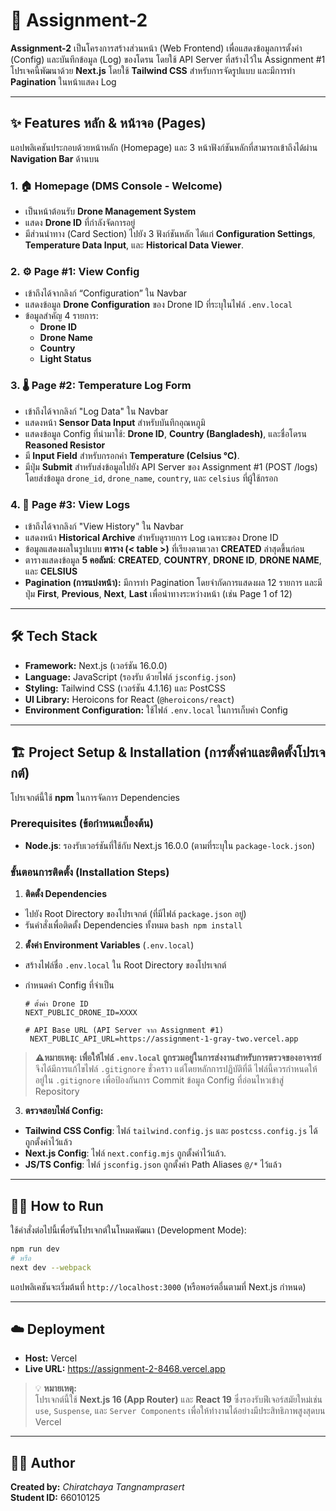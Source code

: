 # 🚀 Assignment-2

**Assignment-2** เป็นโครงการสร้างส่วนหน้า (Web Frontend) เพื่อแสดงข้อมูลการตั้งค่า (Config) และบันทึกข้อมูล (Log) ของโดรน โดยใช้ API Server ที่สร้างไว้ใน Assignment #1 โปรเจคนี้พัฒนาด้วย **Next.js** โดยใช้ **Tailwind CSS** สำหรับการจัดรูปแบบ และมีการทำ **Pagination** ในหน้าแสดง Log

---

## ✨ Features หลัก & หน้าจอ (Pages)

แอปพลิเคชันประกอบด้วยหน้าหลัก (Homepage) และ 3 หน้าฟังก์ชันหลักที่สามารถเข้าถึงได้ผ่าน **Navigation Bar** ด้านบน

### 1. 🏠 Homepage (DMS Console - Welcome)
* เป็นหน้าต้อนรับ **Drone Management System**
* แสดง **Drone ID** ที่กำลังจัดการอยู่
* มีส่วนนำทาง (Card Section) ไปยัง 3 ฟังก์ชันหลัก ได้แก่ **Configuration Settings**, **Temperature Data Input**, และ **Historical Data Viewer**.

### 2. ⚙️ Page #1: View Config
- เข้าถึงได้จากลิงก์ “Configuration” ใน Navbar  
- แสดงข้อมูล **Drone Configuration** ของ Drone ID ที่ระบุในไฟล์ `.env.local`  
- ข้อมูลสำคัญ 4 รายการ:
  - **Drone ID**
  - **Drone Name**
  - **Country**
  - **Light Status**

### 3. 🌡️ Page #2: Temperature Log Form
* เข้าถึงได้จากลิงก์ "Log Data" ใน Navbar
* แสดงหน้า **Sensor Data Input** สำหรับบันทึกอุณหภูมิ
* แสดงข้อมูล Config ที่นำมาใช้: **Drone ID**, **Country (Bangladesh)**, และชื่อโดรน **Reasoned Resistor**
* มี **Input Field** สำหรับกรอกค่า **Temperature (Celsius °C)**.
* มีปุ่ม **Submit** สำหรับส่งข้อมูลไปยัง API Server ของ Assignment #1 (POST /logs) โดยส่งข้อมูล `drone_id`, `drone_name`, `country`, และ `celsius` ที่ผู้ใช้กรอก

### 4. 📝 Page #3: View Logs
* เข้าถึงได้จากลิงก์ "View History" ใน Navbar
* แสดงหน้า **Historical Archive** สำหรับดูรายการ Log เฉพาะของ Drone ID 
* ข้อมูลแสดงผลในรูปแบบ **ตาราง (< table >)** ที่เรียงตามเวลา **CREATED** ล่าสุดขึ้นก่อน
* ตารางแสดงข้อมูล **5 คอลัมน์**: **CREATED**, **COUNTRY**, **DRONE ID**, **DRONE NAME**, และ **CELSIUS**
* **Pagination (การแบ่งหน้า):** มีการทำ Pagination โดยจำกัดการแสดงผล 12 รายการ และมีปุ่ม **First**, **Previous**, **Next**, **Last** เพื่อนำทางระหว่างหน้า (เช่น Page 1 of 12)

---

## 🛠️ Tech Stack

* **Framework:** Next.js (เวอร์ชัน 16.0.0)
* **Language:** JavaScript (รองรับ ด้วยไฟล์ `jsconfig.json`)
* **Styling:** Tailwind CSS (เวอร์ชัน 4.1.16) และ PostCSS
* **UI Library:** Heroicons for React (`@heroicons/react`)
* **Environment Configuration:** ใช้ไฟล์ `.env.local` ในการเก็บค่า Config

---

## 🏗️ Project Setup & Installation (การตั้งค่าและติดตั้งโปรเจกต์)

โปรเจกต์นี้ใช้ **npm** ในการจัดการ Dependencies

### Prerequisites (ข้อกำหนดเบื้องต้น)

- **Node.js**: รองรับเวอร์ชันที่ใช้กับ Next.js 16.0.0 (ตามที่ระบุใน `package-lock.json`)

### ขั้นตอนการติดตั้ง (Installation Steps)

1.  **ติดตั้ง Dependencies**
- ไปยัง Root Directory ของโปรเจกต์ (ที่มีไฟล์ `package.json` อยู่)
- รันคำสั่งเพื่อติดตั้ง Dependencies ทั้งหมด
        ```bash
        npm install
        ```
2.  **ตั้งค่า Environment Variables** (`.env.local`)
 - สร้างไฟล์ชื่อ `.env.local` ใน Root Directory ของโปรเจกต์
 - กำหนดค่า Config ที่จำเป็น
      
   ```
   # ตั้งค่า Drone ID 
   NEXT_PUBLIC_DRONE_ID=XXXX 

   # API Base URL (API Server จาก Assignment #1)
    NEXT_PUBLIC_API_URL=https://assignment-1-gray-two.vercel.app
   ```
> **⚠️หมายเหตุ:**
> **เพื่อให้ไฟล์ `.env.local` ถูกรวมอยู่ในการส่งงานสำหรับการตรวจของอาจารย์** จึงได้มีการแก้ไขไฟล์ `.gitignore` ชั่วคราว แต่โดยหลักการปฏิบัติที่ดี ไฟล์นี้ควรกำหนดให้อยู่ใน `.gitignore` เพื่อป้องกันการ Commit ข้อมูล Config ที่อ่อนไหวเข้าสู่ Repository

3.  **ตรวจสอบไฟล์ Config:**
- **Tailwind CSS Config**: ไฟล์ `tailwind.config.js` และ `postcss.config.js` ได้ถูกตั้งค่าไว้แล้ว
- **Next.js Config**: ไฟล์ `next.config.mjs` ถูกตั้งค่าไว้แล้ว.
- **JS/TS Config**: ไฟล์ `jsconfig.json` ถูกตั้งค่า Path Aliases `@/*` ไว้แล้ว

---

## 🏃‍♂️ How to Run

ใช้คำสั่งต่อไปนี้เพื่อรันโปรเจกต์ในโหมดพัฒนา (Development Mode):

   ```bash
   npm run dev
   # หรือ
   next dev --webpack
   ```

แอปพลิเคชันจะเริ่มต้นที่ `http://localhost:3000` (หรือพอร์ตอื่นตามที่ Next.js กำหนด)

---

## ☁️ Deployment

- **Host:** Vercel  
- **Live URL:** https://assignment-2-8468.vercel.app
> 💡 **หมายเหตุ:**  
> โปรเจกต์นี้ใช้ **Next.js 16 (App Router)** และ **React 19** ซึ่งรองรับฟีเจอร์สมัยใหม่เช่น `use`, `Suspense`, และ `Server Components` เพื่อให้ทำงานได้อย่างมีประสิทธิภาพสูงสุดบน Vercel
---

## 👩‍💻 Author

**Created by:** *Chiratchaya Tangnamprasert*  
**Student ID:** 66010125

